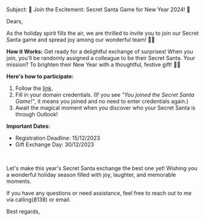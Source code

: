 Subject: 🎁 Join the Excitement: Secret Santa Game for New Year 2024! 🎅

Dears,

As the holiday spirit fills the air, we are thrilled to invite you to join our Secret Santa game and spread joy among our wonderful team! 🌟🎄

**How it Works:**
Get ready for a delightful exchange of surprises! When you join, you'll be randomly assigned a colleague to be their Secret Santa. Your mission? To brighten their New Year with a thoughtful, festive gift! 🎁✨

**Here's how to participate:**
1. Follow the [link](http://localhost:5000/login).
2. Fill in your domain credentials. (If you see *"You joined the Secret Santa Game!"*, it means you joined and no need to enter credentials again.)
3. Await the magical moment when you discover who your Secret Santa is through Outlook!

**Important Dates:**
* Registration Deadline: 15/12/2023
* Gift Exchange Day: 30/12/2023

<br/>

Let's make this year's Secret Santa exchange the best one yet! Wishing you a wonderful holiday season filled with joy, laughter, and memorable moments.

If you have any questions or need assistance, feel free to reach out to me via calling(8138) or email.

Best regards,
